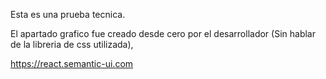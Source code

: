 Esta es una prueba tecnica.

El apartado grafico fue creado desde cero por el desarrollador (Sin hablar de la libreria de css utilizada),

https://react.semantic-ui.com
